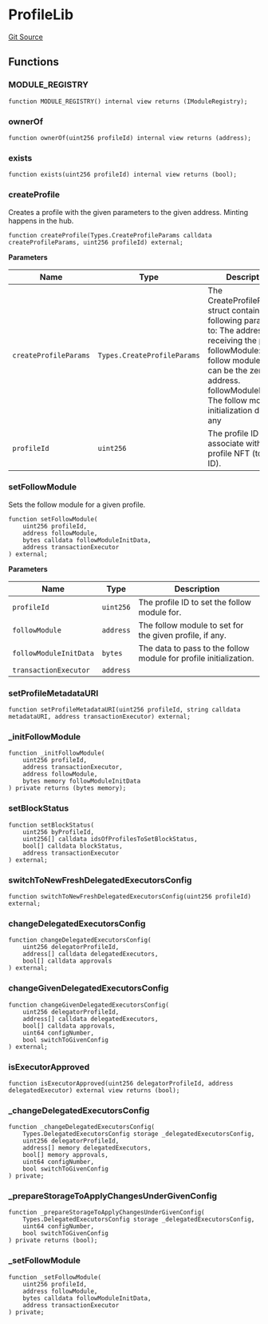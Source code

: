 # ProfileLib
[Git Source](https://github.com/digiv3rse/protocol-contracts/blob/78826068117a4eb9f5d01837d2d88deb72b92ea0/contracts/libraries/ProfileLib.sol)


## Functions
### MODULE_REGISTRY


```solidity
function MODULE_REGISTRY() internal view returns (IModuleRegistry);
```

### ownerOf


```solidity
function ownerOf(uint256 profileId) internal view returns (address);
```

### exists


```solidity
function exists(uint256 profileId) internal view returns (bool);
```

### createProfile

Creates a profile with the given parameters to the given address. Minting happens
in the hub.


```solidity
function createProfile(Types.CreateProfileParams calldata createProfileParams, uint256 profileId) external;
```
**Parameters**

|Name|Type|Description|
|----|----|-----------|
|`createProfileParams`|`Types.CreateProfileParams`|The CreateProfileParams struct containing the following parameters: to: The address receiving the profile. followModule: The follow module to use, can be the zero address. followModuleInitData: The follow module initialization data, if any|
|`profileId`|`uint256`|The profile ID to associate with this profile NFT (token ID).|


### setFollowModule

Sets the follow module for a given profile.


```solidity
function setFollowModule(
    uint256 profileId,
    address followModule,
    bytes calldata followModuleInitData,
    address transactionExecutor
) external;
```
**Parameters**

|Name|Type|Description|
|----|----|-----------|
|`profileId`|`uint256`|The profile ID to set the follow module for.|
|`followModule`|`address`|The follow module to set for the given profile, if any.|
|`followModuleInitData`|`bytes`|The data to pass to the follow module for profile initialization.|
|`transactionExecutor`|`address`||


### setProfileMetadataURI


```solidity
function setProfileMetadataURI(uint256 profileId, string calldata metadataURI, address transactionExecutor) external;
```

### _initFollowModule


```solidity
function _initFollowModule(
    uint256 profileId,
    address transactionExecutor,
    address followModule,
    bytes memory followModuleInitData
) private returns (bytes memory);
```

### setBlockStatus


```solidity
function setBlockStatus(
    uint256 byProfileId,
    uint256[] calldata idsOfProfilesToSetBlockStatus,
    bool[] calldata blockStatus,
    address transactionExecutor
) external;
```

### switchToNewFreshDelegatedExecutorsConfig


```solidity
function switchToNewFreshDelegatedExecutorsConfig(uint256 profileId) external;
```

### changeDelegatedExecutorsConfig


```solidity
function changeDelegatedExecutorsConfig(
    uint256 delegatorProfileId,
    address[] calldata delegatedExecutors,
    bool[] calldata approvals
) external;
```

### changeGivenDelegatedExecutorsConfig


```solidity
function changeGivenDelegatedExecutorsConfig(
    uint256 delegatorProfileId,
    address[] calldata delegatedExecutors,
    bool[] calldata approvals,
    uint64 configNumber,
    bool switchToGivenConfig
) external;
```

### isExecutorApproved


```solidity
function isExecutorApproved(uint256 delegatorProfileId, address delegatedExecutor) external view returns (bool);
```

### _changeDelegatedExecutorsConfig


```solidity
function _changeDelegatedExecutorsConfig(
    Types.DelegatedExecutorsConfig storage _delegatedExecutorsConfig,
    uint256 delegatorProfileId,
    address[] memory delegatedExecutors,
    bool[] memory approvals,
    uint64 configNumber,
    bool switchToGivenConfig
) private;
```

### _prepareStorageToApplyChangesUnderGivenConfig


```solidity
function _prepareStorageToApplyChangesUnderGivenConfig(
    Types.DelegatedExecutorsConfig storage _delegatedExecutorsConfig,
    uint64 configNumber,
    bool switchToGivenConfig
) private returns (bool);
```

### _setFollowModule


```solidity
function _setFollowModule(
    uint256 profileId,
    address followModule,
    bytes calldata followModuleInitData,
    address transactionExecutor
) private;
```

